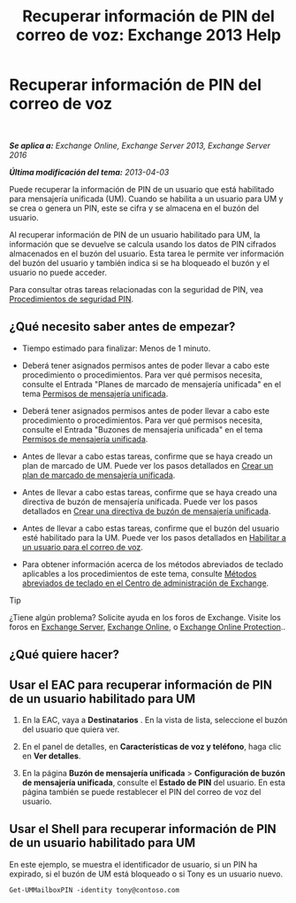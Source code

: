 ﻿---
title: 'Recuperar información de PIN del correo de voz: Exchange 2013 Help'
TOCTitle: Recuperar información de PIN del correo de voz
ms:assetid: 01517cca-99fe-46b2-b586-19e8d2707728
ms:mtpsurl: https://technet.microsoft.com/es-es/library/Aa995900(v=EXCHG.150)
ms:contentKeyID: 54652399
ms.date: 04/23/2018
mtps_version: v=EXCHG.150
ms.translationtype: HT
---

# Recuperar información de PIN del correo de voz

 

_**Se aplica a:** Exchange Online, Exchange Server 2013, Exchange Server 2016_

_**Última modificación del tema:** 2013-04-03_

Puede recuperar la información de PIN de un usuario que está habilitado para mensajería unificada (UM). Cuando se habilita a un usuario para UM y se crea o genera un PIN, este se cifra y se almacena en el buzón del usuario.

Al recuperar información de PIN de un usuario habilitado para UM, la información que se devuelve se calcula usando los datos de PIN cifrados almacenados en el buzón del usuario. Esta tarea le permite ver información del buzón del usuario y también indica si se ha bloqueado el buzón y el usuario no puede acceder.

Para consultar otras tareas relacionadas con la seguridad de PIN, vea [Procedimientos de seguridad PIN](pin-security-procedures-exchange-2013-help.md).

## ¿Qué necesito saber antes de empezar?

  - Tiempo estimado para finalizar: Menos de 1 minuto.

  - Deberá tener asignados permisos antes de poder llevar a cabo este procedimiento o procedimientos. Para ver qué permisos necesita, consulte el Entrada "Planes de marcado de mensajería unificada" en el tema [Permisos de mensajería unificada](unified-messaging-permissions-exchange-2013-help.md).

  - Deberá tener asignados permisos antes de poder llevar a cabo este procedimiento o procedimientos. Para ver qué permisos necesita, consulte el Entrada "Buzones de mensajería unificada" en el tema [Permisos de mensajería unificada](unified-messaging-permissions-exchange-2013-help.md).

  - Antes de llevar a cabo estas tareas, confirme que se haya creado un plan de marcado de UM. Puede ver los pasos detallados en [Crear un plan de marcado de mensajería unificada](create-a-um-dial-plan-exchange-2013-help.md).

  - Antes de llevar a cabo estas tareas, confirme que se haya creado una directiva de buzón de mensajería unificada. Puede ver los pasos detallados en [Crear una directiva de buzón de mensajería unificada](create-a-um-mailbox-policy-exchange-2013-help.md).

  - Antes de llevar a cabo estas tareas, confirme que el buzón del usuario esté habilitado para la UM. Puede ver los pasos detallados en [Habilitar a un usuario para el correo de voz](enable-a-user-for-voice-mail-exchange-2013-help.md).

  - Para obtener información acerca de los métodos abreviados de teclado aplicables a los procedimientos de este tema, consulte [Métodos abreviados de teclado en el Centro de administración de Exchange](keyboard-shortcuts-in-the-exchange-admin-center-exchange-online-protection-help.md).


> [!TIP]
> ¿Tiene algún problema? Solicite ayuda en los foros de Exchange. Visite los foros en <A href="https://go.microsoft.com/fwlink/p/?linkid=60612">Exchange Server</A>, <A href="https://go.microsoft.com/fwlink/p/?linkid=267542">Exchange Online</A>, o <A href="https://go.microsoft.com/fwlink/p/?linkid=285351">Exchange Online Protection</A>..



## ¿Qué quiere hacer?

## Usar el EAC para recuperar información de PIN de un usuario habilitado para UM

1.  En la EAC, vaya a **Destinatarios** . En la vista de lista, seleccione el buzón del usuario que quiera ver.

2.  En el panel de detalles, en **Características de voz y teléfono**, haga clic en **Ver detalles**.

3.  En la página **Buzón de mensajería unificada** \> **Configuración de buzón de mensajería unificada**, consulte el **Estado de PIN** del usuario. En esta página también se puede restablecer el PIN del correo de voz del usuario.

## Usar el Shell para recuperar información de PIN de un usuario habilitado para UM

En este ejemplo, se muestra el identificador de usuario, si un PIN ha expirado, si el buzón de UM está bloqueado o si Tony es un usuario nuevo.

    Get-UMMailboxPIN -identity tony@contoso.com

